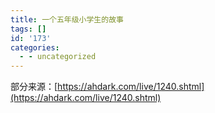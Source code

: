 ```yaml
---
title: 一个五年级小学生的故事
tags: []
id: '173'
categories:
  - - uncategorized
---
```


部分来源：[https://ahdark.com/live/1240.shtml](https://ahdark.com/live/1240.shtml)